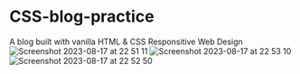 # CSS-blog-practice
A blog built with vanilla HTML &amp; CSS
Responsitive Web Design
![Screenshot 2023-08-17 at 22 51 11](https://github.com/rofunn/CSS-blog-practice/assets/81062114/b201a20a-0620-4e81-883c-0e5feb4dc6d4)
![Screenshot 2023-08-17 at 22 53 10](https://github.com/rofunn/CSS-blog-practice/assets/81062114/9a6876ce-ea5a-4aff-9470-cb7ea13e4099)
![Screenshot 2023-08-17 at 22 52 50](https://github.com/rofunn/CSS-blog-practice/assets/81062114/3ae9f1c0-2d19-4dab-8b9f-19e21526487a)


